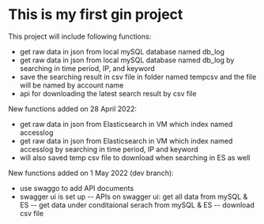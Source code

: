 # This is my first gin project
This project will include following functions:
- get raw data in json from local mySQL database named db_log
- get raw data in json from local mySQL database named db_log by searching in time period, IP, and keyword
- save the searching result in csv file in folder named tempcsv and the file will be named by account name
- api for downloading the latest search result by csv file

New functions added on 28 April 2022:
- get raw data in json from Elasticsearch in VM which index named accesslog
- get raw data in json from Elasticsearch in VM which index named accesslog by searching in time period, IP and keyword
- will also saved temp csv file to download when searching in ES as well

New functions added on 1 May 2022 (dev branch):
- use swaggo to add API documents
- swagger ui is set up 
-- APIs on swagger ui: get all data from mySQL & ES
-- get data under conditaional serach from mySQL & ES
-- download csv file

